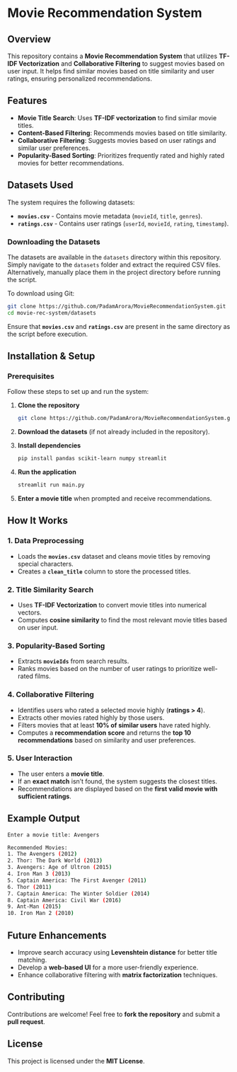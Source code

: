 # **Movie Recommendation System**  

## **Overview**  
This repository contains a **Movie Recommendation System** that utilizes **TF-IDF Vectorization** and **Collaborative Filtering** to suggest movies based on user input. It helps find similar movies based on title similarity and user ratings, ensuring personalized recommendations.  

## **Features**  
- **Movie Title Search**: Uses **TF-IDF vectorization** to find similar movie titles.  
- **Content-Based Filtering**: Recommends movies based on title similarity.  
- **Collaborative Filtering**: Suggests movies based on user ratings and similar user preferences.  
- **Popularity-Based Sorting**: Prioritizes frequently rated and highly rated movies for better recommendations.  

## **Datasets Used**  
The system requires the following datasets:  
- **`movies.csv`** - Contains movie metadata (`movieId`, `title`, `genres`).  
- **`ratings.csv`** - Contains user ratings (`userId`, `movieId`, `rating`, `timestamp`).  

### **Downloading the Datasets**  
The datasets are available in the `datasets` directory within this repository. Simply navigate to the `datasets` folder and extract the required CSV files. Alternatively, manually place them in the project directory before running the script.  

To download using Git:  
```bash
git clone https://github.com/PadamArora/MovieRecommendationSystem.git
cd movie-rec-system/datasets
```  
Ensure that **`movies.csv`** and **`ratings.csv`** are present in the same directory as the script before execution.  

## **Installation & Setup**  

### **Prerequisites**  
Follow these steps to set up and run the system:  

1. **Clone the repository**  
   ```bash
   git clone https://github.com/PadamArora/MovieRecommendationSystem.git
   ```  

2. **Download the datasets** (if not already included in the repository).  

3. **Install dependencies**  
   ```bash
   pip install pandas scikit-learn numpy streamlit
   ```  

4. **Run the application**  
   ```bash
   streamlit run main.py
   ```  

5. **Enter a movie title** when prompted and receive recommendations.  

## **How It Works**  

### **1. Data Preprocessing**  
- Loads the **`movies.csv`** dataset and cleans movie titles by removing special characters.  
- Creates a **`clean_title`** column to store the processed titles.  

### **2. Title Similarity Search**  
- Uses **TF-IDF Vectorization** to convert movie titles into numerical vectors.  
- Computes **cosine similarity** to find the most relevant movie titles based on user input.  

### **3. Popularity-Based Sorting**  
- Extracts **`movieIds`** from search results.  
- Ranks movies based on the number of user ratings to prioritize well-rated films.  

### **4. Collaborative Filtering**  
- Identifies users who rated a selected movie highly (**ratings > 4**).  
- Extracts other movies rated highly by those users.  
- Filters movies that at least **10% of similar users** have rated highly.  
- Computes a **recommendation score** and returns the **top 10 recommendations** based on similarity and user preferences.  

### **5. User Interaction**  
- The user enters a **movie title**.  
- If an **exact match** isn’t found, the system suggests the closest titles.  
- Recommendations are displayed based on the **first valid movie with sufficient ratings**.  

## **Example Output**  
```bash
Enter a movie title: Avengers  

Recommended Movies:  
1. The Avengers (2012)  
2. Thor: The Dark World (2013)  
3. Avengers: Age of Ultron (2015)  
4. Iron Man 3 (2013)  
5. Captain America: The First Avenger (2011)  
6. Thor (2011)  
7. Captain America: The Winter Soldier (2014)  
8. Captain America: Civil War (2016)  
9. Ant-Man (2015)  
10. Iron Man 2 (2010)  
```  

## **Future Enhancements**  
- Improve search accuracy using **Levenshtein distance** for better title matching.  
- Develop a **web-based UI** for a more user-friendly experience.  
- Enhance collaborative filtering with **matrix factorization** techniques.  

## **Contributing**  
Contributions are welcome! Feel free to **fork the repository** and submit a **pull request**.  

## **License**  
This project is licensed under the **MIT License**.

